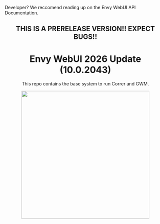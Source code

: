 <p>Developer? We reccomend reading up on the <a>Envy WebUI API Documentation</a>.</p>
<div align="center">
<h2>THIS IS A PRERELEASE VERSION!! EXPECT BUGS!!</h2>
<h1>Envy WebUI 2026 Update (10.0.2043)</h1>
<p>This repo contains the base system to run Correr and GWM.</p>
<img src="Assets/demo.png" height="400px">
</div>
